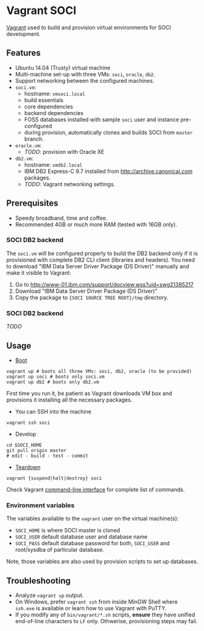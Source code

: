 # Vagrant SOCI

[Vagrant](https://www.vagrantup.com/) used to build and provision
virtual environments for SOCI development.

## Features

* Ubuntu 14.04 (Trusty) virtual machine
* Multi-machine set-up with three VMs: `soci`, `oracle`, `db2`.
* Support networking between the configured machines.
* `soci.vm`:
  * hostname: `vmsoci.local`
  * build essentials
  * core dependencies
  * backend dependencies
  * FOSS databases installed with sample `soci` user and instance pre-configured
  * during provision, automatically clones and builds SOCI from `master` branch.
* `oracle.vm`:
  * *TODO*: provision with Oracle XE
* `db2.vm`:
  * hostname: `vmdb2.local`
  * IBM DB2 Express-C 9.7 installed from http://archive.canonical.com packages.
  * *TODO*: Vagrant networking settings.

## Prerequisites

* Speedy broadband, time and coffee.
* Recommended 4GB or much more RAM (tested with 16GB only).

### SOCI DB2 backend

The `soci.vm` will be configured properly to build the DB2 backend only if
it is provisioned with complete DB2 CLI client (libraries and headers).
You need to download "IBM Data Server Driver Package (DS Driver)" manually
and make it visible to Vagrant:

  1. Go to http://www-01.ibm.com/support/docview.wss?uid=swg21385217
  2. Download "IBM Data Server Driver Package (DS Driver)"
  3. Copy the package to `{SOCI SOURCE TREE ROOT}/tmp` directory.

### SOCI DB2 backend

*TODO*

## Usage

* [Boot](https://docs.vagrantup.com/v2/getting-started/up.html)
```
vagrant up # boots all three VMs: soci, db2, oracle (to be provided)
vagrant up soci # boots only soci.vm
vagrant up db2 # boots only db2.vm
```
First time you run it, be patient as Vagrant downloads VM box and
provisions it installing all the necessary packages.

* You can SSH into the machine
```
vagrant ssh soci
```

* Develop
```
cd $SOCI_HOME
git pull origin master
# edit - build - test - commit
```

* [Teardown](https://docs.vagrantup.com/v2/getting-started/teardown.html)
```
vagrant {suspend|halt|destroy} soci
```

Check Vagrant [command-line interface](https://docs.vagrantup.com/v2/cli/index.html)
for complete list of commands.

### Environment variables

The variables available to the `vagrant` user on the virtual machine(s):

* `SOCI_HOME` is where SOCI master is cloned
* `SOCI_USER` default database user and database name
* `SOCI_PASS` default database password for both, `SOCI_USER` and root/sysdba
  of particular database.

Note, those variables are also used by provision scripts to set up databases.

## Troubleshooting

* Analyze `vagrant up` output.
* On Windows, prefer `vagrant ssh` from inside MinGW Shell where  `ssh.exe` is available or
  learn how to use Vagrant with PuTTY.
* If you modify any of `bin/vagrant/*.sh` scripts, **ensure** they have unified
  end-of-line characters to `LF` only. Othwerise, provisioning steps may fail.
